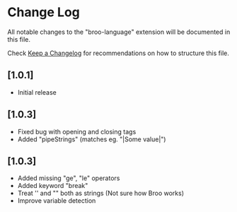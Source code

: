 # Change Log

All notable changes to the "broo-language" extension will be documented in this file.

Check [Keep a Changelog](http://keepachangelog.com/) for recommendations on how to structure this file.

## [1.0.1]

- Initial release

## [1.0.3]

- Fixed bug with opening and closing tags
- Added "pipeStrings" (matches eg. "|Some value|")

## [1.0.3]

- Added missing "ge", "le" operators
- Added keyword "break"
- Treat '' and "" both as strings (Not sure how Broo works)
- Improve variable detection